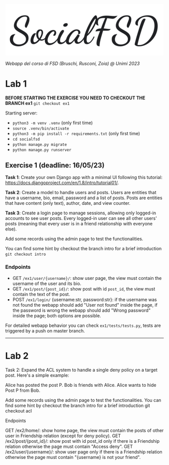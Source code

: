 ![](socialFSD.png)


_Webapp del corso di FSD (Bruschi, Rusconi, Zoia) @ Unimi 2023_


# Lab 1

**BEFORE STARTING THE EXERCISE YOU NEED TO CHECKOUT THE BRANCH ex1** `git checkout ex1`


Starting server:
* `python3 -m venv .venv` (only first time)
* `source .venv/bin/activate` 
* `python3 -m pip install -r requirements.txt` (only first time)
* `cd socialfsd`
* `python manage.py migrate`
* `python manage.py runserver`


## Exercise 1 (deadline: 16/05/23)
**Task 1**: Create your own Django app with a minimal UI following this tutorial: https://docs.djangoproject.com/en/1.8/intro/tutorial01/.

**Task 2**: Create a model to handle users and posts. Users are entities that have a username, bio, email, password and a list of posts. Posts are entities that have content (only text), author, date, and view counter.

**Task 3**: Create a login page to manage sessions, allowing only logged-in accounts to see user posts. Every logged-in user can see all other users' posts (meaning that every user is in a friend relationship with everyone else).

Add some records using the admin page to test the functionalities.

You can find some hint by checkout the branch intro for a brief introduction `git checkout intro`

### Endpoints
* GET `/ex1/user/{username}/`: show user page, the view must contain the username of the user and its bio.
* GET `/ex1/post/{post_id}/`: show post with id `post_id`, the view must contain the text of the post.
* POST `/ex1/login/` {username:str, password:str}: if the username was not found the webapp should add "User not found" inside the page, if the password is wrong the webapp should add "Wrong password" inside the page; both options are possible.

For detailed webapp behavior you can check `ex1/tests/tests.py`, tests are triggered by a push on master branch.

---

# Lab 2
Task 2: Expand the ACL system to handle a single deny policy on a target post. Here's a simple example:

Alice has posted the post P.
Bob is friends with Alice.
Alice wants to hide Post P from Bob.

Add some records using the admin page to test the functionalities.
You can find some hint by checkout the branch intro for a brief introduction git checkout acl

Endpoints

GET /ex2/home/: show home page, the view must contain the posts of other user in Friendship relation (except for deny policy).
GET /ex2/post/{post_id}/: show post with id post_id only if there is a Friendship relation otherwise the page must contain "Access deny".
GET /ex2/user/{username}/: show user page only if there is a Friendship relation otherwise the page must contain "{username} is not your friend".